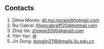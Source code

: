 ## Contacts

1. Dilma Morais: <dil.ma.morais@hotmail.com>
2. Rui Cabral: <filipecabralff20@hotmail.com>
3. Zhiqi Ge: <zhiqige2000@gmail.com>
4. Yilin Yan: @
5. Jin Dong: <dongjin2118@mails.jlu.edu.cn>

